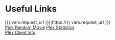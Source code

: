# Useful Links

[{{ vars.request_url }}](https://{{ vars.request_url }})<br>
[Pick Random Movie](https://www.bleeroulette.bleeblonks.com/)
[Plex Statistics](https://bleemedia.bleeblonks.com/)<br>
[Plex Client Info](https://mediaclients.wiki/Plex)<br>
